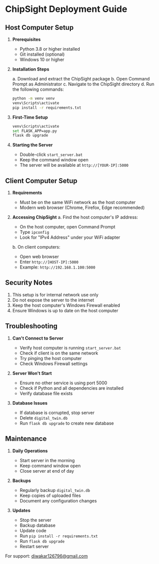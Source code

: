 # ChipSight Deployment Guide

## Host Computer Setup

1. **Prerequisites**
   - Python 3.8 or higher installed
   - Git installed (optional)
   - Windows 10 or higher

2. **Installation Steps**

   a. Download and extract the ChipSight package
   b. Open Command Prompt as Administrator
   c. Navigate to the ChipSight directory
   d. Run the following commands:
   ```bash
   python -m venv venv
   venv\Scripts\activate
   pip install -r requirements.txt
   ```

3. **First-Time Setup**
   ```bash
   venv\Scripts\activate
   set FLASK_APP=app.py
   flask db upgrade
   ```

4. **Starting the Server**
   - Double-click `start_server.bat`
   - Keep the command window open
   - The server will be available at `http://[YOUR-IP]:5000`

## Client Computer Setup

1. **Requirements**
   - Must be on the same WiFi network as the host computer
   - Modern web browser (Chrome, Firefox, Edge recommended)

2. **Accessing ChipSight**
   a. Find the host computer's IP address:
      - On the host computer, open Command Prompt
      - Type `ipconfig`
      - Look for "IPv4 Address" under your WiFi adapter
   
   b. On client computers:
      - Open web browser
      - Enter `http://[HOST-IP]:5000`
      - Example: `http://192.168.1.100:5000`

## Security Notes

1. This setup is for internal network use only
2. Do not expose the server to the internet
3. Keep the host computer's Windows Firewall enabled
4. Ensure Windows is up to date on the host computer

## Troubleshooting

1. **Can't Connect to Server**
   - Verify host computer is running `start_server.bat`
   - Check if client is on the same network
   - Try pinging the host computer
   - Check Windows Firewall settings

2. **Server Won't Start**
   - Ensure no other service is using port 5000
   - Check if Python and all dependencies are installed
   - Verify database file exists

3. **Database Issues**
   - If database is corrupted, stop server
   - Delete `digital_twin.db`
   - Run `flask db upgrade` to create new database

## Maintenance

1. **Daily Operations**
   - Start server in the morning
   - Keep command window open
   - Close server at end of day

2. **Backups**
   - Regularly backup `digital_twin.db`
   - Keep copies of uploaded files
   - Document any configuration changes

3. **Updates**
   - Stop the server
   - Backup database
   - Update code
   - Run `pip install -r requirements.txt`
   - Run `flask db upgrade`
   - Restart server

For support: diwakar126796@gmail.com 